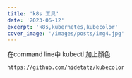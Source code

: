 ```yaml
---
title: 'k8s 工具'
date: '2023-06-12'
excerpt: 'k8s,kubernetes,kubecolor'
cover_image: '/images/posts/img4.jpg'
---
```












在command line中  kubectl 加上顏色

```
https://github.com/hidetatz/kubecolor

```
